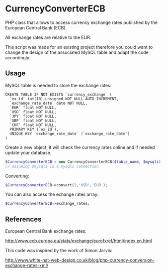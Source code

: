 CurrencyConverterECB
====================

PHP class that allows to access currency exchange rates published by the European Central Bank (ECB).

All exchange rates are relative to the EUR.

This script was made for an existing project therefore you could want to change the design of the associated MySQL table and adapt the code accordingly.



Usage
-----

MySQL table is needed to store the exchange rates:

```mysql
CREATE TABLE IF NOT EXISTS `currency_exchange` (
  `ex_id` int(10) unsigned NOT NULL AUTO_INCREMENT,
  `exchange_rate_date` date NOT NULL,
  `EUR` float NOT NULL,
  `USD` float NOT NULL,
  `JPY` float NOT NULL,
  `GBP` float NOT NULL,
  `CHF` float NOT NULL,
  PRIMARY KEY (`ex_id`),
  UNIQUE KEY `exchange_rate_date` (`exchange_rate_date`)
)
```

Create a new object, it will check the currency rates online and if needed update your database.

```php
$CurrencyConverterECB = new CurrencyConverterECB($table_name, $mysqli);
// assuming $mysqli is a mysqli connection
```

Converting:
```php
$CurrencyConverterECB->convert(1,'USD','EUR');
```

You can also access the echange rates array:
```php
$CurrencyConverterECB->exchange_rates;
```

References
----------

European Central Bank exchange rates:

http://www.ecb.europa.eu/stats/exchange/eurofxref/html/index.en.html

This code was inspired by the work of Simon Jarvis:

http://www.white-hat-web-design.co.uk/blog/php-currency-conversion-exchange-rates-xml/